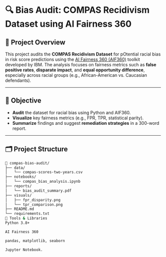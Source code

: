 # 🔍 Bias Audit: COMPAS Recidivism Dataset using AI Fairness 360

## 📌 Project Overview

This project audits the **COMPAS Recidivism Dataset** for pOtential racial bias in risk score predictions using the [AI Fairness 360 (AIF360)](https://aif360.mybluemix.net/) toolkit developed by IBM. The analysis focuses on fairness metrics such as **false positive rates**, **disparate impact**, and **equal opportunity difference**, especially across racial groups (e.g., African-American vs. Caucasian defendants).

---

## 🧪 Objective

- **Audit** the dataset for racial bias using Python and AIF360.
- **Visualize** key fairness metrics (e.g., FPR, TPR, statistical parity).
- **Summarize** findings and suggest **remediation strategies** in a 300-word report.

---

## 🗂️ Project Structure

```bash
📁 compas-bias-audit/
├── data/
│   └── compas-scores-two-years.csv
├── notebooks/
│   └── compas_bias_analysis.ipynb
├── reports/
│   └── bias_audit_summary.pdf
├── visuals/
│   ├── fpr_disparity.png
│   └── tpr_comparison.png
├── README.md
└── requirements.txt
🧰 Tools & Libraries
Python 3.8+

AI Fairness 360

pandas, matplotlib, seaborn

Jupyter Notebook.
